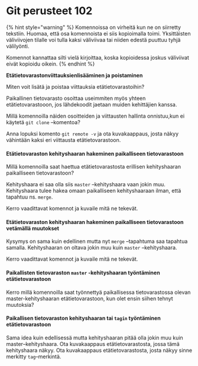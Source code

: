 # Git perusteet 102

{% hint style="warning" %}
Komennoissa on virheitä kun ne on siirretty tekstiin. Huomaa, että osa komennoista ei siis kopioimalla toimi. Yksittäisten väliviivojen tilalle voi tulla kaksi väliviivaa tai niiden edestä puuttuu tyhjä välilyönti.

Komennot kannattaa silti vielä kirjoittaa, koska kopioidessa joskus väliviivat eivät kopioidu oikein.
{% endhint %}

**Etätietovarastonviittauksienlisääminen ja poistaminen**

Miten voit lisätä ja poistaa viittauksia etätietovarastoihin?

Paikallinen tietovarasto osoittaa useimmiten myös yhteen etätietovarastooon, jos lähdekoodit jaetaan muiden kehittäjien kanssa.

Millä komennoilla näiden osoitteiden ja viittausten hallinta onnistuu,kun ei käytetä `git clone` –komentoa?

Anna lopuksi komento `git remote -v` ja ota kuvakaappaus, josta näkyy vähintään kaksi eri viittausta etätietovarastoon.

#### Etätietovaraston kehityshaaran hakeminen paikalliseen tietovarastoon <a id="et%C3%A4tietovaraston-kehityshaaran-hakeminen-paikalliseen-tietovarastoon"></a>

Millä komennoilla saat haettua etätietovarastosta erillisen kehityshaaran paikalliseen tietovarastoon?

Kehityshaara ei saa olla siis `master` –kehityshaara vaan jokin muu. Kehityshaara tulee hakea omaan paikalliseen kehityshaaraan ilman, että tapahtuu ns. `merge`.

Kerro vaadittavat komennot ja kuvaile mitä ne tekevät.

#### Etätietovaraston kehityshaaran hakeminen paikalliseen tietovarastoon vetämällä muutokset <a id="et%C3%A4tietovaraston-kehityshaaran-hakeminen-paikalliseen-tietovarastoon-vet%C3%A4m%C3%A4ll%C3%A4-muutokset"></a>

Kysymys on sama kuin edellinen mutta nyt `merge` –tapahtuma saa tapahtua samalla. Kehityshaaran on oltava jokin muu kuin `master` –kehityshaara.

Kerro vaadittavat komennot ja kuvaile mitä ne tekevät.

#### Paikallisten tietovaraston `master` -kehityshaaran työntäminen etätietovarastoon <a id="paikallisten-tietovaraston-master--kehityshaaran-ty%C3%B6nt%C3%A4minen-et%C3%A4tietovarastoon"></a>

Kerro millä komennoilla saat työnnettyä paikallisessa tietovarastossa olevan master-kehityshaaran etätietovarastoon, kun olet ensin siihen tehnyt muutoksia?

#### Paikallisen tietovaraston kehityshaaran tai `tagin` työntäminen etätietovarastoon <a id="paikallisen-tietovaraston-kehityshaaran-tai-tagin-ty%C3%B6nt%C3%A4minen-et%C3%A4tietovarastoon"></a>

Sama idea kuin edellisessä mutta kehityshaaran pitää olla jokin muu kuin master–kehityshaara. Ota kuvakaappaus etätietovarastosta, jossa tämä kehityshaara näkyy. Ota kuvakaappaus etätietovarastosta, josta näkyy sinne merkitty `tag`–merkintä.

